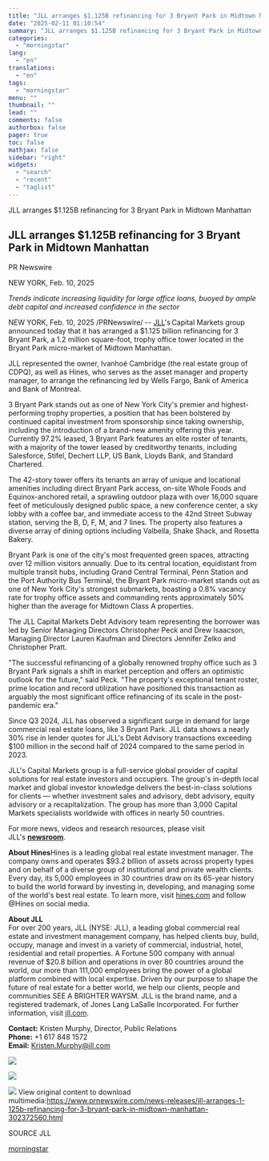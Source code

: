 ```yaml
---
title: "JLL arranges $1.125B refinancing for 3 Bryant Park in Midtown Manhattan"
date: "2025-02-11 01:10:54"
summary: "JLL arranges $1.125B refinancing for 3 Bryant Park in Midtown Manhattan JLL arranges $1.125B refinancing for 3 Bryant Park in Midtown Manhattan PR Newswire NEW YORK, Feb. 10, 2025 Trends indicate increasing liquidity for large office loans, buoyed by ample debt capital and increased confidence in the sector NEW YORK,..."
categories:
  - "morningstar"
lang:
  - "en"
translations:
  - "en"
tags:
  - "morningstar"
menu: ""
thumbnail: ""
lead: ""
comments: false
authorbox: false
pager: true
toc: false
mathjax: false
sidebar: "right"
widgets:
  - "search"
  - "recent"
  - "taglist"
---
```


JLL arranges $1.125B refinancing for 3 Bryant Park in Midtown Manhattan

JLL arranges $1.125B refinancing for 3 Bryant Park in Midtown Manhattan
-----------------------------------------------------------------------

PR Newswire

NEW YORK, Feb. 10, 2025


*Trends indicate increasing liquidity for large office loans, buoyed by ample debt capital and increased confidence in the sector*

NEW YORK, Feb. 10, 2025 /PRNewswire/ -- [JLL](https://c212.net/c/link/?t=0&l=en&o=4359133-1&h=3607487205&u=http%3A%2F%2Fwww.jll.com%2F&a=JLL)'s Capital Markets group announced today that it has arranged a $1.125 billion refinancing for 3 Bryant Park, a 1.2 million square-foot, trophy office tower located in the Bryant Park micro-market of Midtown Manhattan.

JLL represented the owner, Ivanhoé Cambridge (the real estate group of CDPQ), as well as Hines, who serves as the asset manager and property manager, to arrange the refinancing led by Wells Fargo, Bank of America and Bank of Montreal.

3 Bryant Park stands out as one of New York City's premier and highest-performing trophy properties, a position that has been bolstered by continued capital investment from sponsorship since taking ownership, including the introduction of a brand-new amenity offering this year. Currently 97.2% leased, 3 Bryant Park features an elite roster of tenants, with a majority of the tower leased by creditworthy tenants, including Salesforce, Stifel, Dechert LLP, US Bank, Lloyds Bank, and Standard Chartered.

The 42-story tower offers its tenants an array of unique and locational amenities including direct Bryant Park access, on-site Whole Foods and Equinox-anchored retail, a sprawling outdoor plaza with over 16,000 square feet of meticulously designed public space, a new conference center, a sky lobby with a coffee bar, and immediate access to the 42nd Street Subway station, serving the B, D, F, M, and 7 lines. The property also features a diverse array of dining options including Valbella, Shake Shack, and Rosetta Bakery.

Bryant Park is one of the city's most frequented green spaces, attracting over 12 million visitors annually. Due to its central location, equidistant from multiple transit hubs, including Grand Central Terminal, Penn Station and the Port Authority Bus Terminal, the Bryant Park micro-market stands out as one of New York City's strongest submarkets, boasting a 0.8% vacancy rate for trophy office assets and commanding rents approximately 50% higher than the average for Midtown Class A properties.

The JLL Capital Markets Debt Advisory team representing the borrower was led by Senior Managing Directors Christopher Peck and Drew Isaacson, Managing Director Lauren Kaufman and Directors Jennifer Zelko and Christopher Pratt.

"The successful refinancing of a globally renowned trophy office such as 3 Bryant Park signals a shift in market perception and offers an optimistic outlook for the future," said Peck. "The property's exceptional tenant roster, prime location and record utilization have positioned this transaction as arguably the most significant office refinancing of its scale in the post-pandemic era."

Since Q3 2024, JLL has observed a significant surge in demand for large commercial real estate loans, like 3 Bryant Park. JLL data shows a nearly 30% rise in lender quotes for JLL's Debt Advisory transactions exceeding $100 million in the second half of 2024 compared to the same period in 2023.

JLL's Capital Markets group is a full-service global provider of capital solutions for real estate investors and occupiers. The group's in-depth local market and global investor knowledge delivers the best-in-class solutions for clients — whether investment sales and advisory, debt advisory, equity advisory or a recapitalization. The group has more than 3,000 Capital Markets specialists worldwide with offices in nearly 50 countries.

For more news, videos and research resources, please visit JLL's **[newsroom](https://c212.net/c/link/?t=0&l=en&o=4359133-1&h=2660116589&u=https%3A%2F%2Fwww.us.jll.com%2Fen%2Fnewsroom&a=newsroom)**.

**About Hines**Hines is a leading global real estate investment manager. The company owns and operates $93.2 billion of assets across property types and on behalf of a diverse group of institutional and private wealth clients. Every day, its 5,000 employees in 30 countries draw on its 65-year history to build the world forward by investing in, developing, and managing some of the world's best real estate. To learn more, visit [hines.com](https://c212.net/c/link/?t=0&l=en&o=4359133-1&h=1298132691&u=http%3A%2F%2Fwww.hines.com%2F&a=hines.com) and follow @Hines on social media.

**About JLL**   
For over 200 years, JLL (NYSE: JLL), a leading global commercial real estate and investment management company, has helped clients buy, build, occupy, manage and invest in a variety of commercial, industrial, hotel, residential and retail properties. A Fortune 500 company with annual revenue of $20.8 billion and operations in over 80 countries around the world, our more than 111,000 employees bring the power of a global platform combined with local expertise. Driven by our purpose to shape the future of real estate for a better world, we help our clients, people and communities SEE A BRIGHTER WAYSM. JLL is the brand name, and a registered trademark, of Jones Lang LaSalle Incorporated. For further information, visit [jll.com](https://c212.net/c/link/?t=0&l=en&o=4359133-1&h=296495445&u=http%3A%2F%2Fwww.jll.com%2F&a=jll.com).

**Contact:** Kristen Murphy, Director, Public Relations  
**Phone:** +1 617 848 1572  
**Email:** [Kristen.Murphy@jll.com](mailto:Kristen.Murphy@jll.com)

 [![](https://mma.prnewswire.com/media/2616734/3_Bryant_Park.jpg)](https://mma.prnewswire.com/media/2616734/3_Bryant_Park.html)


[![](https://mma.prnewswire.com/media/487047/JLL_Logo.jpg)](https://mma.prnewswire.com/media/487047/JLL_Logo.html)

 ![](https://c212.net/c/img/favicon.png?sn=CL15659&sd=2025-02-10) View original content to download multimedia:<https://www.prnewswire.com/news-releases/jll-arranges-1-125b-refinancing-for-3-bryant-park-in-midtown-manhattan-302372560.html>

SOURCE JLL

[morningstar](https://www.morningstar.com/news/pr-newswire/20250210cl15659/jll-arranges-1125b-refinancing-for-3-bryant-park-in-midtown-manhattan)
